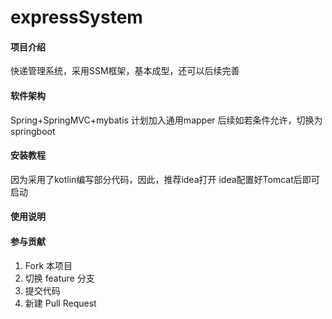 # expressSystem

#### 项目介绍
快递管理系统，采用SSM框架，基本成型，还可以后续完善

#### 软件架构
Spring+SpringMVC+mybatis
计划加入通用mapper
后续如若条件允许，切换为springboot

#### 安装教程
因为采用了kotlin编写部分代码，因此，推荐idea打开
idea配置好Tomcat后即可启动

#### 使用说明


#### 参与贡献

1. Fork 本项目
2. 切换 feature 分支
3. 提交代码
4. 新建 Pull Request
